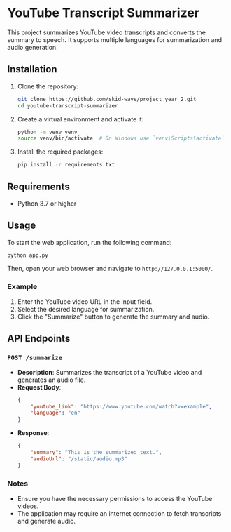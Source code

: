 # YouTube Transcript Summarizer

This project summarizes YouTube video transcripts and converts the summary to speech. It supports multiple languages for summarization and audio generation.

## Installation

1. Clone the repository:
    ```sh
    git clone https://github.com/skid-wave/project_year_2.git
    cd youtube-transcript-summarizer
    ```

2. Create a virtual environment and activate it:
    ```sh
    python -m venv venv
    source venv/bin/activate  # On Windows use `venv\Scripts\activate`
    ```

3. Install the required packages:
    ```sh
    pip install -r requirements.txt
    ```

## Requirements
- Python 3.7 or higher

## Usage

To start the web application, run the following command:

```
python app.py
```

Then, open your web browser and navigate to `http://127.0.0.1:5000/`.

### Example

1. Enter the YouTube video URL in the input field.
2. Select the desired language for summarization.
3. Click the "Summarize" button to generate the summary and audio.

## API Endpoints

### `POST /summarize`

- **Description**: Summarizes the transcript of a YouTube video and generates an audio file.
- **Request Body**:
    ```json
    {
        "youtube_link": "https://www.youtube.com/watch?v=example",
        "language": "en"
    }
    ```
- **Response**:
    ```json
    {
        "summary": "This is the summarized text.",
        "audioUrl": "/static/audio.mp3"
    }
    ```

### Notes
- Ensure you have the necessary permissions to access the YouTube videos.
- The application may require an internet connection to fetch transcripts and generate audio.
